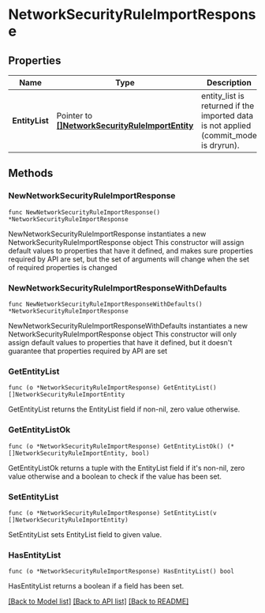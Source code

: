 # NetworkSecurityRuleImportResponse

## Properties

Name | Type | Description | Notes
------------ | ------------- | ------------- | -------------
**EntityList** | Pointer to [**[]NetworkSecurityRuleImportEntity**](NetworkSecurityRuleImportEntity.md) | entity_list is returned if the imported data is not applied (commit_mode is dryrun). | [optional] 

## Methods

### NewNetworkSecurityRuleImportResponse

`func NewNetworkSecurityRuleImportResponse() *NetworkSecurityRuleImportResponse`

NewNetworkSecurityRuleImportResponse instantiates a new NetworkSecurityRuleImportResponse object
This constructor will assign default values to properties that have it defined,
and makes sure properties required by API are set, but the set of arguments
will change when the set of required properties is changed

### NewNetworkSecurityRuleImportResponseWithDefaults

`func NewNetworkSecurityRuleImportResponseWithDefaults() *NetworkSecurityRuleImportResponse`

NewNetworkSecurityRuleImportResponseWithDefaults instantiates a new NetworkSecurityRuleImportResponse object
This constructor will only assign default values to properties that have it defined,
but it doesn't guarantee that properties required by API are set

### GetEntityList

`func (o *NetworkSecurityRuleImportResponse) GetEntityList() []NetworkSecurityRuleImportEntity`

GetEntityList returns the EntityList field if non-nil, zero value otherwise.

### GetEntityListOk

`func (o *NetworkSecurityRuleImportResponse) GetEntityListOk() (*[]NetworkSecurityRuleImportEntity, bool)`

GetEntityListOk returns a tuple with the EntityList field if it's non-nil, zero value otherwise
and a boolean to check if the value has been set.

### SetEntityList

`func (o *NetworkSecurityRuleImportResponse) SetEntityList(v []NetworkSecurityRuleImportEntity)`

SetEntityList sets EntityList field to given value.

### HasEntityList

`func (o *NetworkSecurityRuleImportResponse) HasEntityList() bool`

HasEntityList returns a boolean if a field has been set.


[[Back to Model list]](../README.md#documentation-for-models) [[Back to API list]](../README.md#documentation-for-api-endpoints) [[Back to README]](../README.md)


